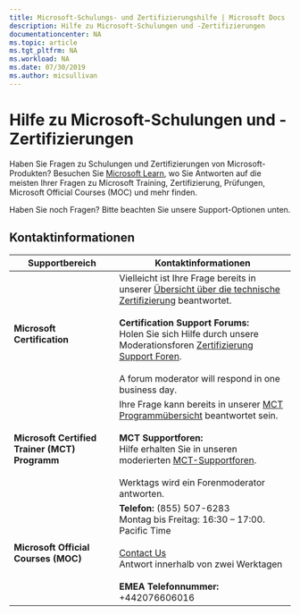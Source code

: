 ```yaml
---
title: Microsoft-Schulungs- und Zertifizierungshilfe | Microsoft Docs
description: Hilfe zu Microsoft-Schulungen und -Zertifizierungen
documentationcenter: NA
ms.topic: article
ms.tgt_pltfrm: NA
ms.workload: NA
ms.date: 07/30/2019
ms.author: micsullivan
---
```

# Hilfe zu Microsoft-Schulungen und -Zertifizierungen

Haben Sie Fragen zu Schulungen und Zertifizierungen von Microsoft-Produkten? Besuchen Sie [Microsoft Learn](/learn/certificationss/), wo Sie Antworten auf die meisten Ihrer Fragen zu Microsoft Training, Zertifizierung, Prüfungen, Microsoft Official Courses (MOC) und mehr finden.

Haben Sie noch Fragen? Bitte beachten Sie unsere Support-Optionen unten.

## Kontaktinformationen

| Supportbereich | Kontaktinformationen |
| ------------- | --- |
| **Microsoft Certification** | Vielleicht ist Ihre Frage bereits in unserer [Übersicht über die technische Zertifizierung](https://www.microsoft.com/learning/certification-overview.aspx) beantwortet. <br/><br/>  **Certification Support Forums:** <br/>Holen Sie sich Hilfe durch unsere Moderationsforen [Zertifizierung Support Foren](https://aka.ms/MCPForum).<br/><br/>  A forum moderator will respond in one business day. |
| **Microsoft Certified Trainer (MCT) Programm** | Ihre Frage kann bereits in unserer [MCT Programmübersicht](https://www.microsoft.com/learning/mct-certification.aspx) beantwortet sein.<br/><br/>  **MCT Supportforen:** <br/> Hilfe erhalten Sie in unseren moderierten [MCT-Supportforen](https://aka.ms/MCTForum).<br/><br/> Werktags wird ein Forenmoderator antworten. |
| **Microsoft Official Courses (MOC)** | **Telefon:** (855) 507-6283<br/> Montag bis Freitag: 16:30 – 17:00. Pacific Time<br/><br/> [Contact Us](https://support.microsoft.com/supportrequestform/a62bfdd8-695f-f1d0-3dbc-e42e79a78641?SL=en&SC=US) <br/> Antwort innerhalb von zwei Werktagen <br/><br/> **EMEA Telefonnummer:** +442076606016 |

